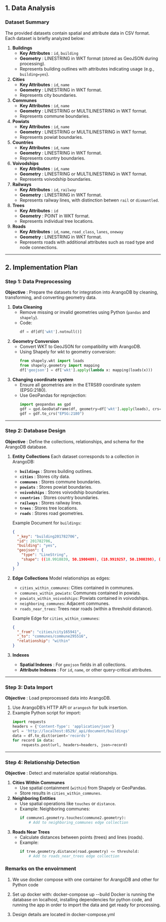 ## **1. Data Analysis**

### **Dataset Summary**

The provided datasets contain spatial and attribute data in CSV format. Each dataset is briefly analyzed below:

1. **Buildings**
   - **Key Attributes** : `id`, `building`
   - **Geometry** : LINESTRING in WKT format (stored as GeoJSON during processing).
   - Represents building outlines with attributes indicating usage (e.g., `building=yes`).
2. **Cities**
   - **Key Attributes** : `id`, `name`
   - **Geometry** : LINESTRING in WKT format.
   - Represents city boundaries.
3. **Communes**
   - **Key Attributes** : `id`, `name`
   - **Geometry** : LINESTRING or MULTILINESTRING in WKT format.
   - Represents commune boundaries.
4. **Powiats**
   - **Key Attributes** : `id`, `name`
   - **Geometry** : LINESTRING or MULTILINESTRING in WKT format.
   - Represents powiat boundaries.
5. **Countries**
   - **Key Attributes** : `id`, `name`
   - **Geometry** : LINESTRING in WKT format.
   - Represents country boundaries.
6. **Voivodships**
   - **Key Attributes** : `id`, `name`
   - **Geometry** : LINESTRING or MULTILINESTRING in WKT format.
   - Represents voivodship boundaries.
7. **Railways**
   - **Key Attributes** : `id`, `railway`
   - **Geometry** : LINESTRING in WKT format.
   - Represents railway lines, with distinction betwen `rail` or `dismantled`.
8. **Trees**
   - **Key Attributes** : `id`
   - **Geometry** : POINT in WKT format.
   - Represents individual tree locations.
9. **Roads**
   - **Key Attributes** : `id`, `name`, `road_class`, `lanes`, `oneway`
   - **Geometry** : LINESTRING in WKT format.
   - Represents roads with additional attributes such as road type and node connections.

---

## **2. Implementation Plan**

### **Step 1: Data Preprocessing**

**Objective** : Prepare the datasets for integration into ArangoDB by cleaning, transforming, and converting geometry data.

1. **Data Cleaning**
   - Remove missing or invalid geometries using Python (`pandas` and `shapely`).
   - Code:
     ```python
     df = df[df['wkt'].notnull()]
     ```
2. **Geometry Conversion**
   - Convert WKT to GeoJSON for compatibility with ArangoDB.
   - Using Shapely for wkt to geometry conversion:
     ```python
     from shapely.wkt import loads
     from shapely.geometry import mapping
     df['geojson'] = df['wkt'].apply(lambda x: mapping(loads(x)))
     ```
3. **Changing coordinate system**
   - Ensure all geometries are in the ETRS89 coordinate system (EPSG:2180).
   - Use GeoPandas for reprojection:
     ```python
     import geopandas as gpd
     gdf = gpd.GeoDataFrame(df, geometry=df['wkt'].apply(loads), crs="EPSG:4326")
     gdf = gdf.to_crs("EPSG:2180")
     ```

---

### **Step 2: Database Design**

**Objective** : Define the collections, relationships, and schema for the ArangoDB database.

1. **Entity Collections**
   Each dataset corresponds to a collection in ArangoDB:

   - **`buildings`** : Stores building outlines.
   - **`cities`** : Stores city data.
   - **`communes`** : Stores commune boundaries.
   - **`powiats`** : Stores powiat boundaries.
   - **`voivodships`** : Stores voivodship boundaries.
   - **`countries`** : Stores country boundaries.
   - **`railways`** : Stores railway lines.
   - **`trees`** : Stores tree locations.
   - **`roads`** : Stores road geometries.

   Example Document for `buildings`:

   ```json
   {
     "_key": "building201782706",
     "id": 201782706,
     "building": "yes",
     "geojson": {
       "type": "LineString",
       "shape": ((18.9918839, 50.1900409), (18.9919257, 50.1900398), (18.991923200000002, 50.1899923), (18.9918811, 50.1899932), (18.9918839, 50.1900409))
     }
   }
   ```

2. **Edge Collections**
   Model relationships as edges:

   - `cities_within_communes`: Cities contained in communes.
   - `communes_within_powiats`: Communes contained in powiats.
   - `powiats_within_voivodships`: Powiats contained in voivodships.
   - `neighboring_communes`: Adjacent communes.
   - `roads_near_trees`: Trees near roads (within a threshold distance).

   Example Edge for `cities_within_communes`:

   ```json
   {
     "_from": "cities/city165941",
     "_to": "communes/commune295516",
     "relationship": "within"
   }
   ```

3. **Indexes**

   - **Spatial Indexes** : For `geojson` fields in all collections.
   - **Attribute Indexes** : For `id`, `name`, or other query-critical attributes.

---

### **Step 3: Data Import**

**Objective** : Load preprocessed data into ArangoDB.

1. Use ArangoDB’s HTTP API or `arangosh` for bulk insertion.
2. Example Python script for import:
   ```python
   import requests
   headers = {'Content-Type': 'application/json'}
   url = 'http://localhost:8529/_api/document/buildings'
   data = df.to_dict(orient='records')
   for record in data:
       requests.post(url, headers=headers, json=record)
   ```

---

### **Step 4: Relationship Detection**

**Objective** : Detect and materialize spatial relationships.

1. **Cities Within Communes**
   - Use spatial containment (`within`) from Shapely or GeoPandas.
   - Store results in `cities_within_communes`.
2. **Neighboring Entities**
   - Use spatial operations like `touches` or `distance`.
   - Example: Neighboring communes:
     ```python
     if commune1.geometry.touches(commune2.geometry):
         # Add to neighboring_communes edge collection
     ```
3. **Roads Near Trees**
   - Calculate distances between points (trees) and lines (roads).
   - Example:
     ```python
     if tree.geometry.distance(road.geometry) <= threshold:
         # Add to roads_near_trees edge collection
     ```


### **Remarks on the envoirnment** ###

1. We use docker compose with one container for ArangoDB and other for Python code
2. Set up docker with: docker-compose up --build
   Docker is running the database on localhost, installing dependencies for python code, and running the app in order to import the data and get ready for processing.

3. Design details are located in docker-compose.yml